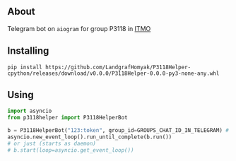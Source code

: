 ## **About**

Telegram bot on `aiogram` for group P3118 in [ITMO](https://itmo.ru/)

## **Installing**

`pip install https://github.com/LandgrafHomyak/P3118Helper-cpython/releases/download/v0.0.0/P3118Helper-0.0.0-py3-none-any.whl`

## **Using**

```python
import asyncio
from p3118helper import P3118HelperBot

b = P3118HelperBot("123:token", group_id=GROUPS_CHAT_ID_IN_TELEGRAM) # chat id can be obtained with command /cid
asyncio.new_event_loop().run_until_complete(b.run())
# or just (starts as daemon)
# b.start(loop=asyncio.get_event_loop())
```
